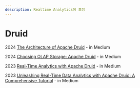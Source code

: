 ```yaml
---
description: Realtime Analytics에 초점
---
```


# Druid

2024 [The Architecture of Apache Druid](https://blog.det.life/the-architecture-of-apache-druid-e92d64ba4360) - in Medium

2024 [Choosing OLAP Storage: Apache Druid](https://medium.com/towards-data-engineering/choosing-olap-storage-apache-druid-be6c0d94a252) - in Medium

2023 [Real-Time Analytics with Apache Druid](https://blog.mirkopeters.com/real-time-analytics-with-apache-druid-79e92d2d3389) - in Medium

2023 [Unleashing Real-Time Data Analytics with Apache Druid: A Comprehensive Tutorial](https://blog.det.life/unleashing-real-time-data-analytics-with-apache-druid-a-comprehensive-tutorial-8f59685a0558) - in Medium

